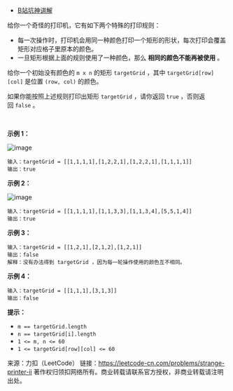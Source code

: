 * [B站坑神讲解](https://www.bilibili.com/video/BV1N54y1y7jH/?p=5)

给你一个奇怪的打印机，它有如下两个特殊的打印规则：

* 每一次操作时，打印机会用同一种颜色打印一个矩形的形状，每次打印会覆盖矩形对应格子里原本的颜色。
* 一旦矩形根据上面的规则使用了一种颜色，那么 **相同的颜色不能再被使用** 。

给你一个初始没有颜色的 ```m x n``` 的矩形 ```targetGrid``` ，其中 ```targetGrid[row][col]``` 是位置 ```(row, col)``` 的颜色。

如果你能按照上述规则打印出矩形 ```targetGrid``` ，请你返回 ```true``` ，否则返回 ```false``` 。

 

**示例 1：**

![image](https://github.com/Zhenghao-Liu/LeetCode_problem-and-solution/blob/master/1591.奇怪的打印机II/sample_1_1929.png)
```
输入：targetGrid = [[1,1,1,1],[1,2,2,1],[1,2,2,1],[1,1,1,1]]
输出：true
```
**示例 2：**

![image](https://github.com/Zhenghao-Liu/LeetCode_problem-and-solution/blob/master/1591.奇怪的打印机II/sample_2_1929.png)
```
输入：targetGrid = [[1,1,1,1],[1,1,3,3],[1,1,3,4],[5,5,1,4]]
输出：true
```
**示例 3：**
```
输入：targetGrid = [[1,2,1],[2,1,2],[1,2,1]]
输出：false
解释：没有办法得到 targetGrid ，因为每一轮操作使用的颜色互不相同。
```
**示例 4：**
```
输入：targetGrid = [[1,1,1],[3,1,3]]
输出：false
```

**提示：**

* ```m == targetGrid.length```
* ```n == targetGrid[i].length```
* ```1 <= m, n <= 60```
* ```1 <= targetGrid[row][col] <= 60```

来源：力扣（LeetCode）
链接：https://leetcode-cn.com/problems/strange-printer-ii
著作权归领扣网络所有。商业转载请联系官方授权，非商业转载请注明出处。
